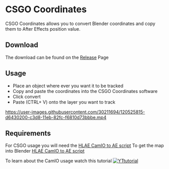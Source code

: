 # CSGO Coordinates

CSGO Coordinates allows you to convert Blender coordinates and copy them to After Effects position value.

## Download

The download can be found on the [Release](https://github.com/Devostated/CSGO-Coordinates/releases) Page

## Usage
* Place an object where ever you want it to be tracked
* Copy and paste the coordinates into the CSGO Coordinates software
* Click convert
* Paste (CTRL+ V) onto the layer you want to track

https://user-images.githubusercontent.com/30211694/120525815-d6430200-c3d8-11eb-82fc-f6810d73bbbe.mp4


## Requirements

For CSGO usage you will need the [HLAE CamIO to AE script](https://github.com/xNWP/HLAE-CamIO-To-AE)
To get the map into Blender [HLAE CamIO to AE script](https://github.com/lasa01/io_import_vmf)

To learn about the CamIO usage watch this tutorial
[![YTtutorial](https://user-images.githubusercontent.com/30211694/120524357-45b7f200-c3d7-11eb-9bf0-ee2bf1a03ad7.png)](https://youtu.be/1lrhszcRfCs)
